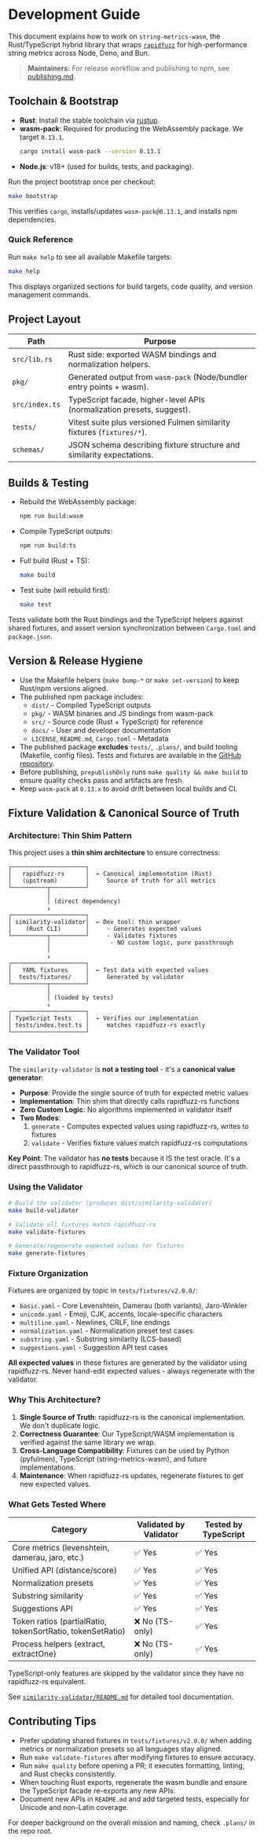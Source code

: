 # Development Guide

This document explains how to work on `string-metrics-wasm`, the Rust/TypeScript hybrid library that
wraps [`rapidfuzz`](https://docs.rs/rapidfuzz/latest/rapidfuzz/) for high-performance string metrics
across Node, Deno, and Bun.

> **Maintainers:** For release workflow and publishing to npm, see [publishing.md](publishing.md).

## Toolchain & Bootstrap

- **Rust**: Install the stable toolchain via [rustup](https://rustup.rs/).
- **wasm-pack**: Required for producing the WebAssembly package. We target `0.13.1`.
  ```bash
  cargo install wasm-pack --version 0.13.1
  ```
- **Node.js**: v18+ (used for builds, tests, and packaging).

Run the project bootstrap once per checkout:

```bash
make bootstrap
```

This verifies `cargo`, installs/updates `wasm-pack@0.13.1`, and installs npm dependencies.

### Quick Reference

Run `make help` to see all available Makefile targets:

```bash
make help
```

This displays organized sections for build targets, code quality, and version management commands.

## Project Layout

| Path           | Purpose                                                                |
| -------------- | ---------------------------------------------------------------------- |
| `src/lib.rs`   | Rust side: exported WASM bindings and normalization helpers.           |
| `pkg/`         | Generated output from `wasm-pack` (Node/bundler entry points + wasm).  |
| `src/index.ts` | TypeScript facade, higher-level APIs (normalization presets, suggest). |
| `tests/`       | Vitest suite plus versioned Fulmen similarity fixtures (`fixtures/*`). |
| `schemas/`     | JSON schema describing fixture structure and similarity expectations.  |

## Builds & Testing

- Rebuild the WebAssembly package:
  ```bash
  npm run build:wasm
  ```
- Compile TypeScript outputs:
  ```bash
  npm run build:ts
  ```
- Full build (Rust + TS):
  ```bash
  make build
  ```
- Test suite (will rebuild first):
  ```bash
  make test
  ```

Tests validate both the Rust bindings and the TypeScript helpers against shared fixtures, and assert
version synchronization between `Cargo.toml` and `package.json`.

## Version & Release Hygiene

- Use the Makefile helpers (`make bump-*` or `make set-version`) to keep Rust/npm versions aligned.
- The published npm package includes:
  - `dist/` - Compiled TypeScript outputs
  - `pkg/` - WASM binaries and JS bindings from wasm-pack
  - `src/` - Source code (Rust + TypeScript) for reference
  - `docs/` - User and developer documentation
  - `LICENSE`, `README.md`, `Cargo.toml` - Metadata
- The published package **excludes** `tests/`, `.plans/`, and build tooling (Makefile, config
  files). Tests and fixtures are available in the
  [GitHub repository](https://github.com/3leaps/string-metrics-wasm).
- Before publishing, `prepublishOnly` runs `make quality && make build` to ensure quality checks
  pass and artifacts are fresh.
- Keep `wasm-pack` at `0.13.x` to avoid drift between local builds and CI.

## Fixture Validation & Canonical Source of Truth

### Architecture: Thin Shim Pattern

This project uses a **thin shim architecture** to ensure correctness:

```
┌─────────────────────┐
│   rapidfuzz-rs      │  ← Canonical implementation (Rust)
│   (upstream)        │     Source of truth for all metrics
└──────────┬──────────┘
           │
           │ (direct dependency)
           ↓
┌─────────────────────┐
│ similarity-validator│  ← Dev tool: thin wrapper
│    (Rust CLI)       │     - Generates expected values
└──────────┬──────────┘     - Validates fixtures
           │                 - NO custom logic, pure passthrough
           │
           ↓
┌─────────────────────┐
│   YAML fixtures     │  ← Test data with expected values
│  tests/fixtures/    │     Generated by validator
└──────────┬──────────┘
           │
           │ (loaded by tests)
           ↓
┌─────────────────────┐
│ TypeScript Tests    │  ← Verifies our implementation
│ tests/index.test.ts │     matches rapidfuzz-rs exactly
└─────────────────────┘
```

### The Validator Tool

The `similarity-validator` is **not a testing tool** - it's a **canonical value generator**:

- **Purpose**: Provide the single source of truth for expected metric values
- **Implementation**: Thin shim that directly calls rapidfuzz-rs functions
- **Zero Custom Logic**: No algorithms implemented in validator itself
- **Two Modes**:
  1. `generate` - Computes expected values using rapidfuzz-rs, writes to fixtures
  2. `validate` - Verifies fixture values match rapidfuzz-rs computations

**Key Point**: The validator has **no tests** because it IS the test oracle. It's a direct
passthrough to rapidfuzz-rs, which is our canonical source of truth.

### Using the Validator

```bash
# Build the validator (produces dist/similarity-validator)
make build-validator

# Validate all fixtures match rapidfuzz-rs
make validate-fixtures

# Generate/regenerate expected values for fixtures
make generate-fixtures
```

### Fixture Organization

Fixtures are organized by topic in `tests/fixtures/v2.0.0/`:

- `basic.yaml` - Core Levenshtein, Damerau (both variants), Jaro-Winkler
- `unicode.yaml` - Emoji, CJK, accents, locale-specific characters
- `multiline.yaml` - Newlines, CRLF, line endings
- `normalization.yaml` - Normalization preset test cases
- `substring.yaml` - Substring similarity (LCS-based)
- `suggestions.yaml` - Suggestion API test cases

**All expected values** in these fixtures are generated by the validator using rapidfuzz-rs. Never
hand-edit expected values - always regenerate with the validator.

### Why This Architecture?

1. **Single Source of Truth**: rapidfuzz-rs is the canonical implementation. We don't duplicate
   logic.
2. **Correctness Guarantee**: Our TypeScript/WASM implementation is verified against the same
   library we wrap.
3. **Cross-Language Compatibility**: Fixtures can be used by Python (pyfulmen), TypeScript
   (string-metrics-wasm), and future implementations.
4. **Maintenance**: When rapidfuzz-rs updates, regenerate fixtures to get new expected values.

### What Gets Tested Where

| Category                                                   | Validated by Validator | Tested by TypeScript |
| ---------------------------------------------------------- | ---------------------- | -------------------- |
| Core metrics (levenshtein, damerau, jaro, etc.)            | ✅ Yes                 | ✅ Yes               |
| Unified API (distance/score)                               | ✅ Yes                 | ✅ Yes               |
| Normalization presets                                      | ✅ Yes                 | ✅ Yes               |
| Substring similarity                                       | ✅ Yes                 | ✅ Yes               |
| Suggestions API                                            | ✅ Yes                 | ✅ Yes               |
| Token ratios (partialRatio, tokenSortRatio, tokenSetRatio) | ❌ No (TS-only)        | ✅ Yes               |
| Process helpers (extract, extractOne)                      | ❌ No (TS-only)        | ✅ Yes               |

TypeScript-only features are skipped by the validator since they have no rapidfuzz-rs equivalent.

See [`similarity-validator/README.md`](../similarity-validator/README.md) for detailed tool
documentation.

## Contributing Tips

- Prefer updating shared fixtures in `tests/fixtures/v2.0.0/` when adding metrics or normalization
  presets so all languages stay aligned.
- Run `make validate-fixtures` after modifying fixtures to ensure accuracy.
- Run `make quality` before opening a PR; it executes formatting, linting, and Rust checks
  consistently.
- When touching Rust exports, regenerate the wasm bundle and ensure the TypeScript facade re-exports
  any new APIs.
- Document new APIs in `README.md` and add targeted tests, especially for Unicode and non-Latin
  coverage.

For deeper background on the overall mission and naming, check `.plans/` in the repo root.

